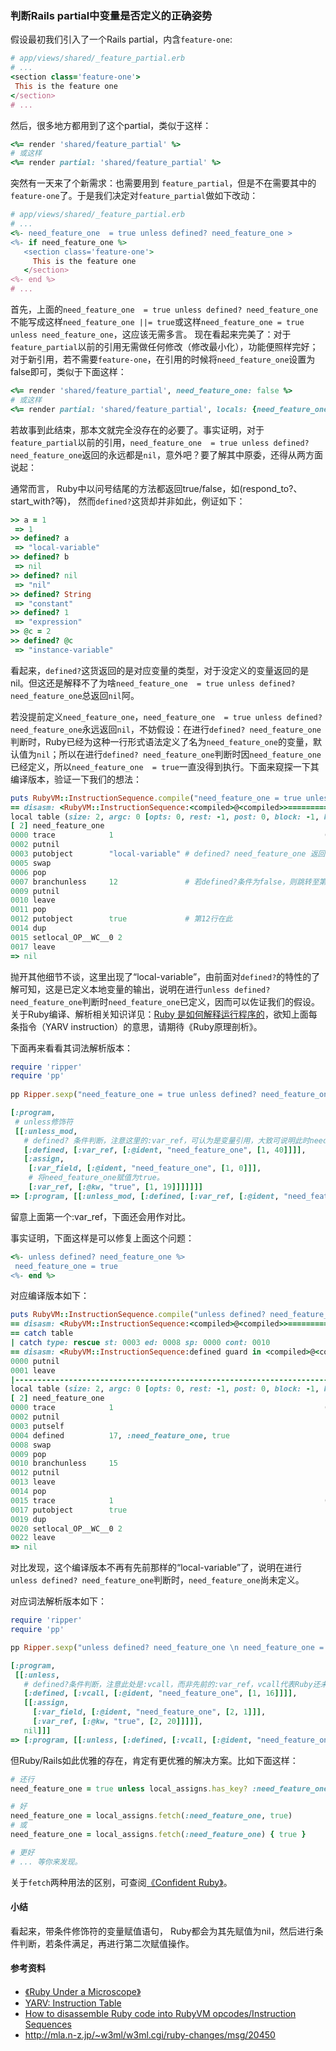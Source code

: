 ### 判断Rails partial中变量是否定义的正确姿势

假设最初我们引入了一个Rails partial，内含`feature-one`:

```ruby
# app/views/shared/_feature_partial.erb
# ...
<section class='feature-one'>
 This is the feature one
</section>
# ...
```

然后，很多地方都用到了这个partial，类似于这样：

```ruby
<%= render 'shared/feature_partial' %>
# 或这样
<%= render partial: 'shared/feature_partial' %>
```

突然有一天来了个新需求：也需要用到 `feature_partial`，但是不在需要其中的`feature-one`了。于是我们决定对`feature_partial`做如下改动：

```ruby
# app/views/shared/_feature_partial.erb
# ...
<%- need_feature_one  = true unless defined? need_feature_one >
<%- if need_feature_one %>
   <section class='feature-one'>
     This is the feature one
   </section>
<%- end %>
# ...
```
首先，上面的`need_feature_one  = true unless defined? need_feature_one`不能写成这样`need_feature_one ||= true`或这样`need_feature_one = true unless need_feature_one`，这应该无需多言。 现在看起来完美了：对于`feature_partial`以前的引用无需做任何修改（修改最小化），功能便照样完好；对于新引用，若不需要`feature-one`，在引用的时候将`need_feature_one`设置为false即可，类似于下面这样：

```ruby
<%= render 'shared/feature_partial', need_feature_one: false %>
# 或这样
<%= render partial: 'shared/feature_partial', locals: {need_feature_one: false} %>
```

若故事到此结束，那本文就完全没存在的必要了。事实证明，对于`feature_partial`以前的引用，`need_feature_one  = true unless defined? need_feature_one`返回的永远都是`nil`，意外吧？要了解其中原委，还得从两方面说起：

通常而言， Ruby中以问号结尾的方法都返回true/false，如(respond_to?、start_with?等)， 然而`defined?`这货却并非如此，例证如下：

```ruby
>> a = 1
 => 1
>> defined? a
 => "local-variable"
>> defined? b
 => nil
>> defined? nil
 => "nil"
>> defined? String
 => "constant"
>> defined? 1
 => "expression"
>> @c = 2 
>> defined? @c
 => "instance-variable"
```
看起来，`defined?`这货返回的是对应变量的类型，对于没定义的变量返回的是 nil。但这还是解释不了为啥`need_feature_one  = true unless defined? need_feature_one`总返回`nil`阿。

若没提前定义`need_feature_one`，`need_feature_one  = true unless defined? need_feature_one`永远返回`nil`，不妨假设：在进行`defined? need_feature_one`判断时，Ruby已经为这种一行形式语法定义了名为`need_feature_one`的变量，默认值为`nil`；所以在进行`defined? need_feature_one`判断时因`need_feature_one`已经定义，所以`need_feature_one  = true`一直没得到执行。下面来窥探一下其编译版本，验证一下我们的想法：

```ruby
puts RubyVM::InstructionSequence.compile("need_feature_one = true unless defined? need_feature_one").disassemble
== disasm: <RubyVM::InstructionSequence:<compiled>@<compiled>>==========
local table (size: 2, argc: 0 [opts: 0, rest: -1, post: 0, block: -1, kw: -1@-1, kwrest: -1])
[ 2] need_feature_one
0000 trace            1                                               (   1)
0002 putnil                            
0003 putobject        "local-variable" # defined? need_feature_one 返回 "local-variable"，进一步说明此时 need_feature_one已定义
0005 swap
0006 pop
0007 branchunless     12               # 若defined?条件为false，则跳转至第12行
0009 putnil
0010 leave
0011 pop
0012 putobject        true             # 第12行在此
0014 dup
0015 setlocal_OP__WC__0 2
0017 leave
=> nil
```
抛开其他细节不谈，这里出现了“local-variable”，由前面对`defined?`的特性的了解可知，这是已定义本地变量的输出，说明在进行`unless defined? need_feature_one`判断时`need_feature_one`已定义，因而可以佐证我们的假设。关于Ruby编译、解析相关知识详见：[Ruby 是如何解释运行程序的](https://ruby-china.org/topics/28040)，欲知上面每条指令（YARV instruction）的意思，请期待《Ruby原理剖析》。

下面再来看看其词法解析版本：

```ruby
require 'ripper'
require 'pp'
    
pp Ripper.sexp("need_feature_one = true unless defined? need_feature_one")

[:program,
 # unless修饰符
 [[:unless_mod,
   # defined? 条件判断，注意这里的:var_ref，可认为是变量引用，大致可说明此时need_feature_one已经定义。
   [:defined, [:var_ref, [:@ident, "need_feature_one", [1, 40]]]],
   [:assign,
    [:var_field, [:@ident, "need_feature_one", [1, 0]]],
    # 将need_feature_one赋值为true。
    [:var_ref, [:@kw, "true", [1, 19]]]]]]]
=> [:program, [[:unless_mod, [:defined, [:var_ref, [:@ident, "need_feature_one", [1, 40]]]], [:assign, [:var_field, [:@ident, "need_feature_one", [1, 0]]], [:var_ref, [:@kw, "true", [1, 19]]]]]]]
```

留意上面第一个:var_ref，下面还会用作对比。

事实证明，下面这样是可以修复上面这个问题：

```ruby
<%- unless defined? need_feature_one %>
 need_feature_one = true
<%- end %>
```
对应编译版本如下：

```ruby
puts RubyVM::InstructionSequence.compile("unless defined? need_feature_one \n need_feature_one = true \n end").disassemble
== disasm: <RubyVM::InstructionSequence:<compiled>@<compiled>>==========
== catch table
| catch type: rescue st: 0003 ed: 0008 sp: 0000 cont: 0010
== disasm: <RubyVM::InstructionSequence:defined guard in <compiled>@<compiled>>
0000 putnil
0001 leave
|------------------------------------------------------------------------
local table (size: 2, argc: 0 [opts: 0, rest: -1, post: 0, block: -1, kw: -1@-1, kwrest: -1])
[ 2] need_feature_one
0000 trace            1                                               (   1)
0002 putnil
0003 putself
0004 defined          17, :need_feature_one, true
0008 swap
0009 pop
0010 branchunless     15
0012 putnil
0013 leave
0014 pop
0015 trace            1                                               (   2)
0017 putobject        true
0019 dup
0020 setlocal_OP__WC__0 2
0022 leave
=> nil
```
对比发现，这个编译版本不再有先前那样的“local-variable”了，说明在进行`unless defined? need_feature_one`判断时，`need_feature_one`尚未定义。

对应词法解析版本如下：

```ruby
require 'ripper'
require 'pp'

pp Ripper.sexp("unless defined? need_feature_one \n need_feature_one = true \n end")

[:program,
 [[:unless,
   # defined?条件判断，注意此处是:vcall，而非先前的:var_ref，vcall代表Ruby还未识别出这里调用的need_feature_one是一个变量还是一个方法；而var_ref表明此时已经识别出是一个变量。大致可说明此时need_feature_one尚未定义。
   [:defined, [:vcall, [:@ident, "need_feature_one", [1, 16]]]],
   [[:assign,
     [:var_field, [:@ident, "need_feature_one", [2, 1]]],
     [:var_ref, [:@kw, "true", [2, 20]]]]],
   nil]]]
=> [:program, [[:unless, [:defined, [:vcall, [:@ident, "need_feature_one", [1, 16]]]], [[:assign, [:var_field, [:@ident, "need_feature_one", [2, 1]]], [:var_ref, [:@kw, "true", [2, 20]]]]], nil]]]
```

但Ruby/Rails如此优雅的存在，肯定有更优雅的解决方案。比如下面这样：

```ruby
# 还行
need_feature_one = true unless local_assigns.has_key? :need_feature_one

# 好
need_feature_one = local_assigns.fetch(:need_feature_one, true)
# 或
need_feature_one = local_assigns.fetch(:need_feature_one) { true }

# 更好
# ... 等你来发现。
```

关于`fetch`两种用法的区别，可查阅[《Confident Ruby》](http://book.douban.com/subject/25751838/)。

#### 小结
看起来，带条件修饰符的变量赋值语句， Ruby都会为其先赋值为nil，然后进行条件判断，若条件满足，再进行第二次赋值操作。

#### 参考资料
- [《Ruby Under a Microscope》](http://book.douban.com/subject/24718740/)
- [YARV: Instruction Table](http://www.atdot.net/yarv/insnstbl.html)
- [How to disassemble Ruby code into RubyVM opcodes/Instruction Sequences](http://rehanjaffer.com/how-to-disassemble-ruby-code-into-rubyvm-yarv-opcodes-instruction-sequences/)
- http://mla.n-z.jp/~w3ml/w3ml.cgi/ruby-changes/msg/20450







